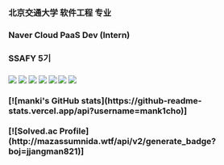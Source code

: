 <h3>北京交通大学 软件工程 专业</h3>  
<h3>Naver Cloud PaaS Dev (Intern)<h3>  
<h3>SSAFY 5기<h3>  
<img src="https://img.shields.io/badge/C++-00599C?style=flat-square&logo=C%2B%2B&logoColor=white"/></a>
<img src="https://img.shields.io/badge/Java-007396?style=flat-square&logo=Java&logoColor=white"/></a>
<img src="https://img.shields.io/badge/Spring-6DB33F?style=flat-square&logo=Spring&logoColor=white"/></a>
<img src="https://img.shields.io/badge/MySQL-4479A1?style=flat-square&logo=MySQL&logoColor=white"/></a>
<img src="https://img.shields.io/badge/JavaScript-F7DF1E?style=flat-square&logo=JavaScript&logoColor=white"/></a>
<img src="https://img.shields.io/badge/Apache Kafka-231F20?style=flat-square&logo=Apache Kafka&logoColor=white"/></a>
<img src="https://img.shields.io/badge/AWS-232F3E?style=flat-square&logo=Amazon AWS&logoColor=white"/></a>  
<br></br>
[![manki's GitHub stats](https://github-readme-stats.vercel.app/api?username=mank1cho)]  
<br></br>
[![Solved.ac Profile](http://mazassumnida.wtf/api/v2/generate_badge?boj=jjangman821)]  


<!--
**mank1cho/mank1cho** is a ✨ _special_ ✨ repository because its `README.md` (this file) appears on your GitHub profile.

Here are some ideas to get you started:

- 🔭 I’m currently working on ...
- 🌱 I’m currently learning ...
- 👯 I’m looking to collaborate on ...
- 🤔 I’m looking for help with ...
- 💬 Ask me about ...
- 📫 How to reach me: ...
- 😄 Pronouns: ...
- ⚡ Fun fact: ...
-->
